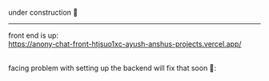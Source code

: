 under construction 🚧
<hr>

front end is up: <br>
https://anony-chat-front-htjsuo1xc-ayush-anshus-projects.vercel.app/

<br>
facing problem with setting up the backend will fix that soon 🍋:
